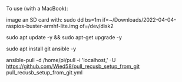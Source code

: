 To use (with a MacBook):

image an SD card with: sudo dd bs=1m if=~/Downloads/2022-04-04-raspios-buster-armhf-lite.img of=/dev/disk2

sudo apt update  -y &&  sudo apt-get upgrade  -y

sudo apt install git ansible -y

ansible-pull -d /home/pi/pull -i 'localhost,' -U https://github.com/Wied58/pull_recusb_setup_from_git pull_recusb_setup_from_git.yml 
